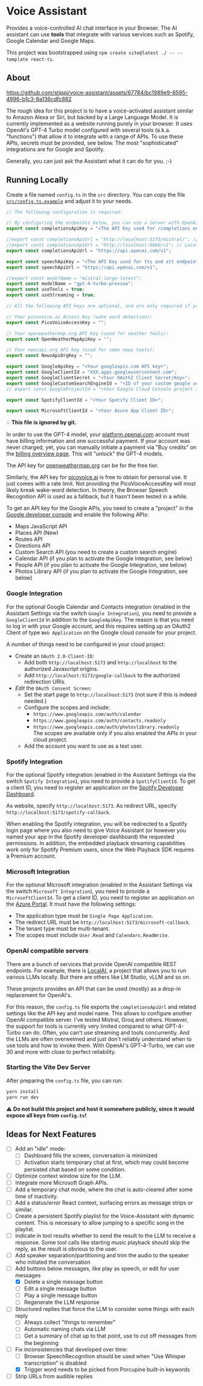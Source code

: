 # Voice Assistant

Provides a voice-controlled AI chat interface in your Browser.
The AI assistant can use **tools** that integrate with various services such as Spotify, Google Calendar and Google Maps.

This project was bootstrapped using `npm create vite@latest ./ -- --template react-ts`.

## About

https://github.com/stippi/voice-assistant/assets/67784/bc1989e9-6595-4996-b1c3-8a136cdfc882

The rough idea for this project is to have a voice-activated assistant similar to Amazon Alexa or Siri, but backed by a Large Language Model.
It is currently implemented as a website running purely in your browser.
It uses OpenAI's GPT-4 Turbo model configured with several tools (a.k.a. "functions") that allow it to integrate with a range of APIs.
To use these APIs, secrets must be provided, see below.
The most "sophisticated" integrations are for Google and Spotify.

Generally, you can just ask the Assistant what it can do for you. ;-)

## Running Locally

Create a file named `config.ts` in the `src` directory.
You can copy the file [`src/config.ts.example`](src/config.ts.example) and adjust it to your needs.

```typescript
// The following configuration is required:

// By configuring the endpoints below, you can use a server with OpenAI compatible REST API:
export const completionsApiKey = "<The API Key used for /completions endpoint>";

//export const completionsApiUrl = "http://localhost:5173/mistral/"; // Proxy for https://api.mistral.ai/v1/ due to CORS issues, see vite.config.ts
//export const completionsApiUrl = "http://localhost:8080/v1"; // LocalAI server, which needs to be started with --cors
export const completionsApiUrl = "https://api.openai.com/v1";

export const speechApiKey = "<The API Key used for tts and stt endpoints>";
export const speechApiUrl = "https://api.openai.com/v1";

//export const modelName = "mistral-large-latest";
export const modelName = "gpt-4-turbo-preview";
export const useTools = true;
export const useStreaming = true;

// All the following API keys are optional, and are only required if you want to use the corresponding features.

// Your picovoice.ai Access Key (wake word detection):
export const PicoVoiceAccessKey = "";

// Your openweathermap.org API Key (used for weather tools):
export const OpenWeatherMapApiKey = "";

// Your newsapi.org API key (used for some news tools):
export const NewsApiOrgKey = "";

export const GoogleApiKey = "<Your googleapis.com API key>";
export const GoogleClientId = "XXX.apps.googleusercontent.com";
export const GoogleClientSecret = "<Your OAuth2 Client Secret/Key>";
export const GoogleCustomSearchEngineId = "<ID of your custom google search engine configured for global search>";
// export const GoogleProjectId = "<Your Google Cloud Console project ID>"; // Needed for Google Vertex AI API (Gemini Pro)

export const SpotifyClientId = "<Your Spotify Client ID>";

export const MicrosoftClientId = "<Your Azure App Client ID>";
```

:bulb: **This file is ignored by git.**

In order to use the GPT-4 model, your [platform.openai.com](https://platform.openai.com/) account must have billing information and one successful payment.
If your account was never charged, yet, you can manually initiate a payment via "Buy credits" on the [billing overview page](https://platform.openai.com/account/billing/overview).
This will "unlock" the GPT-4 models.

The API key for [openweathermap.org](https://openweathermap.org/) can be for the free tier.

Similarly, the API key for [picovoice.ai](https://picovoice.ai) is free to obtain for personal use.
It just comes with a rate limit.
Not providing the PicoVoiceAccessKey will most likely break wake-word detection.
In theory, the Browser Speech Recognition API is used as a fallback, but it hasn't been tested in a while.

To get an API key for the Google APIs, you need to create a "project" in the [Google developer console](https://console.cloud.google.com) and enable the following APIs:

- Maps JavaScript API
- Places API (New)
- Routes API
- Directions API
- Custom Search API (you need to create a custom search engine)
- Calendar API (if you plan to activate the Google Integration, see below)
- People API (if you plan to activate the Google Integration, see below)
- Photos Library API (if you plan to activate the Google Integration, see below)

### Google Integration

For the optional Google Calendar and Contacts integration (enabled in the Assistant Settings via the switch `Google Integration`), you need to provide a `GoogleClientId` in addition to the `GoogleApiKey`.
The reason is that you need to log in with your Google account, and this requires setting up an OAuth2 Client of type `Web Application` on the Google cloud console for your project.

A number of things need to be configured in your cloud project:

- Create an `OAuth 2.0-Client-ID`:
  - Add both `http://localhost:5173` and `http://localhost` to the authorized Javascript origins.
  - Add `http://localhost:5173/google-callback` to the authorized redirection URIs.
- *Edit* the `OAuth Consent Screen`:
  - Set the start page to `http://localhost:5173` (not sure if this is indeed needed.)
  - Configure the scopes and include:
    - `https://www.googleapis.com/auth/calendar`
    - `https://www.googleapis.com/auth/contacts.readonly`
    - `https://www.googleapis.com/auth/photoslibrary.readonly`<br/>
    The scopes are available only if you also enabled the APIs in your cloud project.
  - Add the account you want to use as a test user.

### Spotify Integration

For the optional Spotify integration (enabled in the Assistant Settings via the switch `Spotify Integration`), you need to provide a `SpotifyClientId`.
To get a client ID, you need to register an application on the [Spotify Developer Dashboard](https://developer.spotify.com/dashboard/applications).

As website, specify `http://localhost:5173`.
As redirect URL, specify `http://localhost:5173/spotify-callback`.

When enabling the Spotify integration, you will be redirected to a Spotify login page where you also need to give Voice Assistant (or however you named your app in the Spotify developer dashboard) the requested permissions.
In addition, the embedded playback streaming capabilities work only for Spotify Premium users, since the Web Playback SDK requires a Premium account.

### Microsoft Integration

For the optional Microsoft integration (enabled in the Assistant Settings via the switch `Microsoft Integration`), you need to provide a `MicrosoftClientId`.
To get a client ID, you need to register an application on the [Azure Portal](https://portal.azure.com/).
It must have the following settings:
- The application type must be `Single Page Application`.
- The redirect URL must be `http://localhost:5173/microsoft-callback`.
- The tenant type must be multi-tenant.
- The scopes must include `User.Read` and `Calendars.ReadWrite`.

### OpenAI compatible servers

There are a bunch of services that provide OpenAI compatible REST endpoints.
For example, there is [LocalAI](https://github.com/mudler/LocalAI), a project that allows you to run various LLMs locally.
But there are others like LM Studio, vLLM and so on.

These projects provides an API that can be used (mostly) as a drop-in replacement for OpenAI's.

For this reason, the `config.ts` file exports the `completionsApiUrl` and related settings like the API key and model name.
This allows to configure another OpenAI compatible server.
I've tested Mistral, Groq and others.
However, the support for tools is currently very limited compared to what GPT-4-Turbo can do.
Often, you can't use streaming and tools concurrently.
And the LLMs are often overwelmed and just don't reliably understand when to use tools and how to invoke them.
With OpenAI's GPT-4-Turbo, we can use 30 and more with close to perfect reliability.

### Starting the Vite Dev Server

After preparing the `config.ts` file, you can run:

```bash
yarn install
yarn run dev
```

:warning: **Do not build this project and host it somewhere publicly, since it would expose all keys from `config.ts`!**

## Ideas for Next Features

- [ ] Add an "idle" mode:
  - [ ] Dashboard fills the screen, conversation is minimized
  - [ ] Activation starts temporary chat at first, which may could become persisted chat based on some condition.
- [ ] Optimize context window size for the LLM.
- [ ] Integrate more Microsoft Graph APIs.
- [ ] Add a temporary chat mode, where the chat is auto-cleared after some time of inactivity.
- [ ] Add a status/error React context, surfacing errors as message strips or similar.
- [ ] Create a persistent Spotify playlist for the Voice-Assistant with dynamic content.
  This is necessary to allow jumping to a specific song in the playlist.
- [ ] Indicate in tool results whether to send the result to the LLM to receive a response.
  Some tool calls like starting music playback should skip the reply, as the result is obvious to the user.
- [ ] Add speaker separation/partitioning and trim the audio to the speaker who initiated the conversation
- [ ] Add buttons below messages, like play as speech, or edit for user messages
  - [x] Delete a single message button
  - [ ] Edit a single message button
  - [ ] Play a single message button
  - [ ] Regenerate the LLM response
- [ ] Structured replies that force the LLM to consider some things with each reply
  - [ ] Always collect "things to remember"
  - [ ] Automatic naming chats via LLM
  - [ ] Get a summary of chat up to that point, use to cut off messages from the beginning
- [ ] Fix inconsistencies that developed over time:
  - [ ] Browser SpeechRecognition should be used when "Use Whisper transcription" is disabled
  - [x] Trigger word needs to be picked from Porcupine built-in keywords
- [ ] Strip URLs from audible replies
